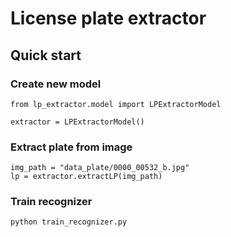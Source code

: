 # License plate extractor
## Quick start
### Create new model
```
from lp_extractor.model import LPExtractorModel

extractor = LPExtractorModel()
```
### Extract plate from image
```
img_path = "data_plate/0000_00532_b.jpg"
lp = extractor.extractLP(img_path)
```
### Train recognizer
```
python train_recognizer.py
```